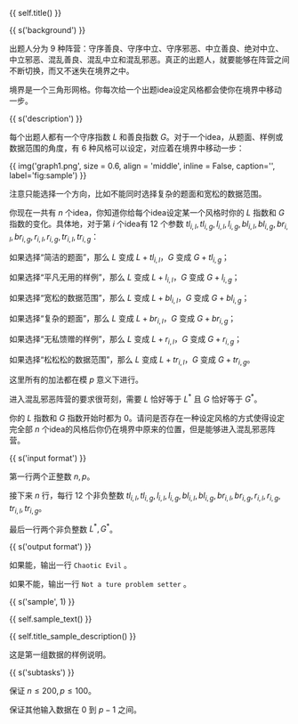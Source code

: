 {{ self.title() }}

{{ s('background') }}

出题人分为 $9$ 种阵营：守序善良、守序中立、守序邪恶、中立善良、绝对中立、中立邪恶、混乱善良、混乱中立和混乱邪恶。真正的出题人，就要能够在阵营之间不断切换，而又不迷失在境界之中。

境界是一个三角形网格。你每次给一个出题idea设定风格都会使你在境界中移动一步。

{{ s('description') }}

每个出题人都有一个守序指数 $L$ 和善良指数 $G$。对于一个idea，从题面、样例或数据范围的角度，有 $6$ 种风格可以设定，对应着在境界中移动一步：

{{ img('graph1.png', size = 0.6, align = 'middle', inline = False, caption='', label='fig:sample') }}

注意只能选择一个方向，比如不能同时选择复杂的题面和宽松的数据范围。

你现在一共有 $n$ 个idea，你知道你给每个idea设定某一个风格时你的 $L$ 指数和 $G$ 指数的变化。具体地，对于第 $i$ 个idea有 $12$ 个参数 $tl_{i,l},tl_{i,g},l_{i,l},l_{i,g},bl_{i,l},bl_{i,g},br_{i,l},br_{i,g},r_{i,l},r_{i,g},tr_{i,l},tr_{i,g}$：

如果选择“简洁的题面”，那么 $L$ 变成 $L+tl_{i,l}$，$G$ 变成 $G+tl_{i,g}$；

如果选择“平凡无用的样例”，那么 $L$ 变成 $L+l_{i,l}$，$G$ 变成 $G+l_{i,g}$；

如果选择“宽松的数据范围”，那么 $L$ 变成 $L+bl_{i,l}$，$G$ 变成 $G+bl_{i,g}$；

如果选择“复杂的题面”，那么 $L$ 变成 $L+br_{i,l}$，$G$ 变成 $G+br_{i,g}$；

如果选择“无私馈赠的样例”，那么 $L$ 变成 $L+r_{i,l}$，$G$ 变成 $G+r_{i,g}$；

如果选择“松松松的数据范围”，那么 $L$ 变成 $L+tr_{i,l}$，$G$ 变成 $G+tr_{i,g}$。

这里所有的加法都在模 $p$ 意义下进行。

进入混乱邪恶阵营的要求很苛刻，需要 $L$ 恰好等于 $L^*$ 且 $G$ 恰好等于 $G^*$。

你的 $L$ 指数和 $G$ 指数开始时都为 $0$。请问是否存在一种设定风格的方式使得设定完全部 $n$ 个idea的风格后你仍在境界中原来的位置，但是能够进入混乱邪恶阵营。

{{ s('input format') }}

第一行两个正整数 $n,p$。

接下来 $n$ 行，每行 $12$ 个非负整数 $tl_{i,l},tl_{i,g},l_{i,l},l_{i,g},bl_{i,l},bl_{i,g},br_{i,l},br_{i,g},r_{i,l},r_{i,g},tr_{i,l},tr_{i,g}$。

最后一行两个非负整数 $L^*,G^*$。

{{ s('output format') }}

如果能，输出一行 `Chaotic Evil` 。

如果不能，输出一行 `Not a ture problem setter` 。

{{ s('sample', 1) }}

{{ self.sample_text() }}

{{ self.title_sample_description() }}

这是第一组数据的样例说明。

{{ s('subtasks') }}

保证 $n\le 200,p\le 100$。

保证其他输入数据在 $0$ 到 $p-1$ 之间。